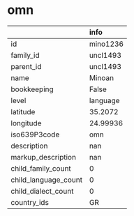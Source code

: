 # omn
|                      | info     |
|:---------------------|:---------|
| id                   | mino1236 |
| family_id            | uncl1493 |
| parent_id            | uncl1493 |
| name                 | Minoan   |
| bookkeeping          | False    |
| level                | language |
| latitude             | 35.2072  |
| longitude            | 24.99936 |
| iso639P3code         | omn      |
| description          | nan      |
| markup_description   | nan      |
| child_family_count   | 0        |
| child_language_count | 0        |
| child_dialect_count  | 0        |
| country_ids          | GR       |